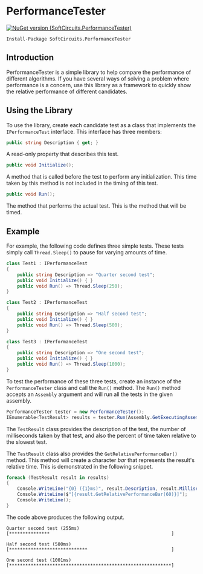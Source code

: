 # PerformanceTester

[![NuGet version (SoftCircuits.PerformanceTester)](https://img.shields.io/nuget/v/SoftCircuits.PerformanceTester.svg?style=flat-square)](https://www.nuget.org/packages/SoftCircuits.PerformanceTester/)

```
Install-Package SoftCircuits.PerformanceTester
```

## Introduction

PerformanceTester is a simple library to help compare the performance of different algorithms. If you have several ways of solving a problem where performance is a concern, use this library as a framework to quickly show the relative performance of different candidates.

## Using the Library

To use the library, create each candidate test as a class that implements the `IPerformanceTest` interface. This interface has three members:

```cs
public string Description { get; }
```

A read-only property that describes this test.

```cs
public void Initialize();
```

A method that is called before the test to perform any initialization. This time taken by this method is not included in the timing of this test.

```cs
public void Run();
```

The method that performs the actual test. This is the method that will be timed.

## Example

For example, the following code defines three simple tests. These tests simply call `Thread.Sleep()` to pause for varying amounts of time.

```cs
class Test1 : IPerformanceTest
{
    public string Description => "Quarter second test";
    public void Initialize() { }
    public void Run() => Thread.Sleep(250);
}

class Test2 : IPerformanceTest
{
    public string Description => "Half second test";
    public void Initialize() { }
    public void Run() => Thread.Sleep(500);
}

class Test3 : IPerformanceTest
{
    public string Description => "One second test";
    public void Initialize() { }
    public void Run() => Thread.Sleep(1000);
}
```

To test the performance of these three tests, create an instance of the `PerformanceTester` class and call the `Run()` method. The `Run()` method accepts an `Assembly` argument and will run all the tests in the given assembly.

```cs
PerformanceTester tester = new PerformanceTester();
IEnumerable<TestResult> results = tester.Run(Assembly.GetExecutingAssembly());
```

The `TestResult` class provides the description of the test, the number of milliseconds taken by that test, and also the percent of time taken relative to the slowest test.

The `TestResult` class also provides the `GetRelativePerformanceBar()` method. This method will create a character *bar* that represents the result's relative time. This is demonstrated in the following snippet.

```cs
foreach (TestResult result in results)
{
    Console.WriteLine("{0} ({1}ms)", result.Description, result.Milliseconds);
    Console.WriteLine($"[{result.GetRelativePerformanceBar(60)}]");
    Console.WriteLine();
}
```

The code above produces the following output.

```
Quarter second test (255ms)
[***************                                             ]

Half second test (500ms)
[*****************************                               ]

One second test (1001ms)
[************************************************************]
```
